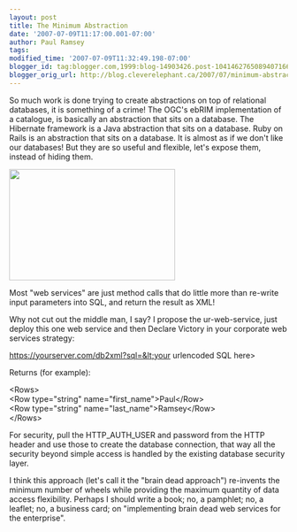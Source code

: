 ```yaml
---
layout: post
title: The Minimum Abstraction
date: '2007-07-09T11:17:00.001-07:00'
author: Paul Ramsey
tags: 
modified_time: '2007-07-09T11:32:49.198-07:00'
blogger_id: tag:blogger.com,1999:blog-14903426.post-1041462765089407166
blogger_orig_url: http://blog.cleverelephant.ca/2007/07/minimum-abstraction.html
---
```


So much work is done trying to create abstractions on top of relational databases, it is something of a crime!  The OGC's ebRIM implementation of a catalogue, is basically an abstraction that sits on a database.  The Hibernate framework is a Java abstraction that sits on a database.  Ruby on Rails is an abstraction that sits on a database.  It is almost as if we don't like our databases!  But they are so useful and flexible, let's expose them, instead of hiding them.

<img src="http://radio.weblogs.com/0105910/images/square_wheels.jpg" width="300" height="201" />

Most "web services" are just method calls that do little more than re-write input parameters into SQL, and return the result as XML!

Why not cut out the middle man, I say?  I propose the ur-web-service, just deploy this one web service and then Declare Victory in your corporate web services strategy:

https://yourserver.com/db2xml?sql=&lt;your urlencoded SQL here&gt;

Returns (for example):

&lt;Rows&gt;<br />&lt;Row type="string" name="first_name"&gt;Paul&lt;/Row&gt;<br />&lt;Row type="string" name="last_name"&gt;Ramsey&lt;/Row&gt;<br />&lt;/Rows&gt;

For security, pull the HTTP_AUTH_USER and password from the HTTP header and use those to create the database connection, that way all the security beyond simple access is handled by the existing database security layer.

I think this approach (let's call it the "brain dead approach") re-invents the minimum number of wheels while providing the maximum quantity of data access flexibility.  Perhaps I should write a book; no, a pamphlet; no, a leaflet; no, a business card; on "implementing brain dead web services for the enterprise".